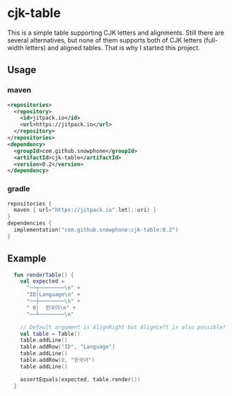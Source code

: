 # cjk-table

This is a simple table supporting CJK letters and alignments.
Still there are several alternatives, but none of them supports both of CJK letters
(full-width letters) and aligned tables.
That is why I started this project.

## Usage

### maven

```xml
<repositories>
  <repository>
    <id>jitpack.io</id>
    <url>https://jitpack.io</url>
  </repository>
</repositories>
<dependency>
  <groupId>com.github.snowphone</groupId>
  <artifactId>cjk-table</artifactId>
  <version>0.2</version>
</dependency>
```

### gradle

```kotlin
repositories {
  maven { url="https://jitpack.io".let(::uri) }
}
dependencies {
  implementation("com.github.snowphone:cjk-table:0.2")
}
```

## Example

```kotlin
  fun renderTable() {
    val expected =
      "──┬────────\n" +
      "ID│Language\n" +
      "──┼────────\n" +
      " 0│  한국어\n" +
      "──┴────────\n"

    // Default argument is AlignRight but AlignLeft is also possible!
    val table = Table() 
    table.addLine()
    table.addRow("ID", "Language")
    table.addLine()
    table.addRow(0, "한국어")
    table.addLine()

    assertEquals(expected, table.render())
  }
```
